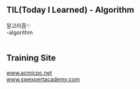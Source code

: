 ## TIL(Today I Learned) - Algorithm
  알고리즘:sparkles:</br>
-algorithm<br/><br/>

## Training Site
www.acmicpc.net<br/>
www.swexpertacademy.com

